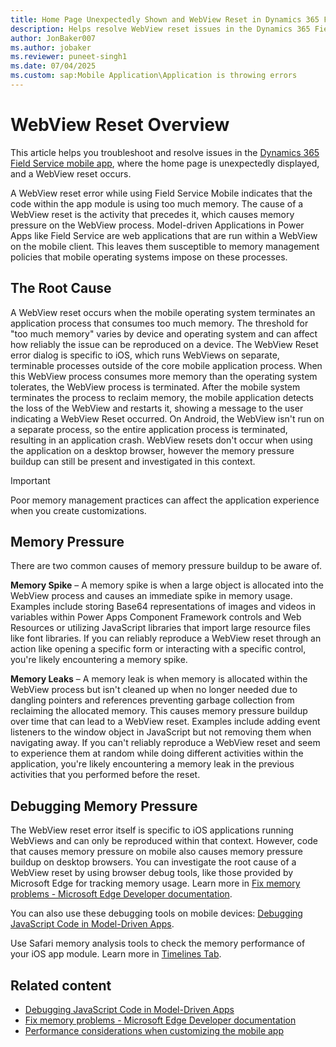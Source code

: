 ```yaml
---
title: Home Page Unexpectedly Shown and WebView Reset in Dynamics 365 Field Service Mobile App
description: Helps resolve WebView reset issues in the Dynamics 365 Field Service mobile app.
author: JonBaker007
ms.author: jobaker
ms.reviewer: puneet-singh1
ms.date: 07/04/2025
ms.custom: sap:Mobile Application\Application is throwing errors
---
```

# WebView Reset Overview

This article helps you troubleshoot and resolve issues in the [Dynamics 365 Field Service mobile app](/dynamics365/field-service/mobile/overview), where the home page is unexpectedly displayed, and a WebView reset occurs.

A WebView reset error while using Field Service Mobile indicates that the code within the app module is using too much memory. The cause of a WebView reset is the activity that precedes it, which causes memory pressure on the WebView process. Model-driven Applications in Power Apps like Field Service are web applications that are run within a WebView on the mobile client. This leaves them susceptible to memory management policies that mobile operating systems impose on these processes.

## The Root Cause

A WebView reset occurs when the mobile operating system terminates an application process that consumes too much memory. The threshold for "too much memory" varies by device and operating system and can affect how reliably the issue can be reproduced on a device. The WebView Reset error dialog is specific to iOS, which runs WebViews on separate, terminable processes outside of the core mobile application process. When this WebView process consumes more memory than the operating system tolerates, the WebView process is terminated. After the mobile system terminates the process to reclaim memory, the mobile application detects the loss of the WebView and restarts it, showing a message to the user indicating a WebView Reset occurred. On Android, the WebView isn't run on a separate process, so the entire application process is terminated, resulting in an application crash. WebView resets don't occur when using the application on a desktop browser, however the memory pressure buildup can still be present and investigated in this context.

> [!IMPORTANT]
> Poor memory management practices can affect the application experience when you create customizations.

## Memory Pressure

There are two common causes of memory pressure buildup to be aware of.

**Memory Spike** – A memory spike is when a large object is allocated into the WebView process and causes an immediate spike in memory usage. Examples include storing Base64 representations of images and videos in variables within Power Apps Component Framework controls and Web Resources or utilizing JavaScript libraries that import large resource files like font libraries. If you can reliably reproduce a WebView reset through an action like opening a specific form or interacting with a specific control, you're likely encountering a memory spike.

**Memory Leaks** – A memory leak is when memory is allocated within the WebView process but isn't cleaned up when no longer needed due to dangling pointers and references preventing garbage collection from reclaiming the allocated memory. This causes memory pressure buildup over time that can lead to a WebView reset. Examples include adding event listeners to the window object in JavaScript but not removing them when navigating away. If you can't reliably reproduce a WebView reset and seem to experience them at random while doing different activities within the application, you're likely encountering a memory leak in the previous activities that you performed before the reset.

## Debugging Memory Pressure

The WebView reset error itself is specific to iOS applications running WebViews and can only be reproduced within that context. However, code that causes memory pressure on mobile also causes memory pressure buildup on desktop browsers. You can investigate the root cause of a WebView reset by using browser debug tools, like those provided by Microsoft Edge for tracking memory usage. Learn more in [Fix memory problems - Microsoft Edge Developer documentation](/microsoft-edge/devtools-guide-chromium/memory-problems/).

You can also use these debugging tools on mobile devices: [Debugging JavaScript Code in Model-Driven Apps](/power-apps/developer/model-driven-apps/clientapi/debug-javascript-code).

Use Safari memory analysis tools to check the memory performance of your iOS app module. Learn more in [Timelines Tab](https://webkit.org/web-inspector/timelines-tab/).

## Related content

- [Debugging JavaScript Code in Model-Driven Apps](/power-apps/developer/model-driven-apps/clientapi/debug-javascript-code)
- [Fix memory problems - Microsoft Edge Developer documentation](/microsoft-edge/devtools-guide-chromium/memory-problems/)
- [Performance considerations when customizing the mobile app](/dynamics365/field-service/mobile/improve-mobile-performance)
